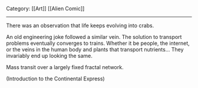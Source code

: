 Category: [[Art]] [[Alien Comic]]
___
There was an observation that life keeps evolving into crabs. 

An old engineering joke followed a similar vein. 
The solution to transport problems eventually converges to trains. 
Whether it be people, the internet, or the veins in the human body and plants that transport nutrients...
They invariably end up looking the same.

Mass transit over a largely fixed fractal network. 

(Introduction to the Continental Express)